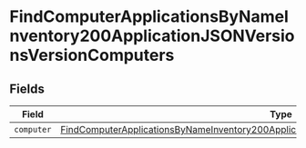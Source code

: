# FindComputerApplicationsByNameInventory200ApplicationJSONVersionsVersionComputers


## Fields

| Field                                                                                                                                                                                                             | Type                                                                                                                                                                                                              | Required                                                                                                                                                                                                          | Description                                                                                                                                                                                                       |
| ----------------------------------------------------------------------------------------------------------------------------------------------------------------------------------------------------------------- | ----------------------------------------------------------------------------------------------------------------------------------------------------------------------------------------------------------------- | ----------------------------------------------------------------------------------------------------------------------------------------------------------------------------------------------------------------- | ----------------------------------------------------------------------------------------------------------------------------------------------------------------------------------------------------------------- |
| `computer`                                                                                                                                                                                                        | [FindComputerApplicationsByNameInventory200ApplicationJSONVersionsVersionComputersComputer](../../models/operations/findcomputerapplicationsbynameinventory200applicationjsonversionsversioncomputerscomputer.md) | :heavy_minus_sign:                                                                                                                                                                                                | N/A                                                                                                                                                                                                               |